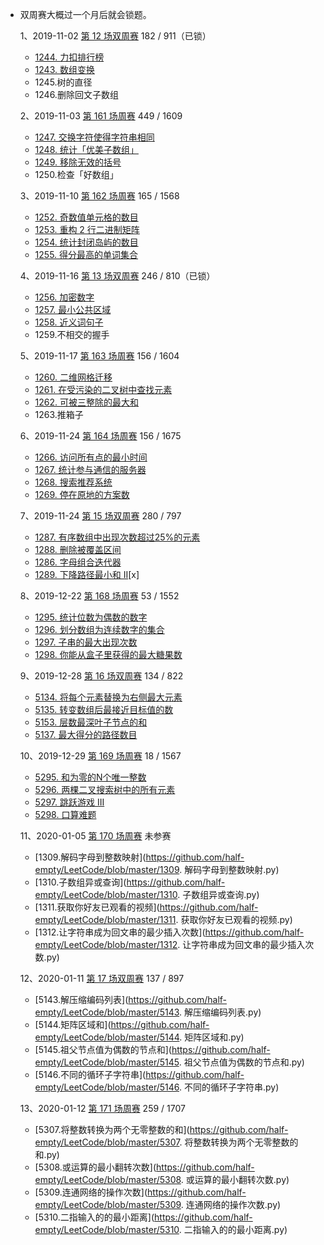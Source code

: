   - 双周赛大概过一个月后就会锁题。

    1、2019-11-02 [第 12 场双周赛](https://leetcode-cn.com/contest/biweekly-contest-12/) 182 / 911（已锁）

      - [1244. 力扣排行榜](https://github.com/half-empty/LeetCode/blob/master/1244.%20力扣排行榜.py)
      - [1243. 数组变换](https://github.com/half-empty/LeetCode/blob/master/1243.%20数组变换.py)
      - 1245.树的直径
      - 1246.删除回文子数组

    2、2019-11-03 [第 161 场周赛](https://leetcode-cn.com/contest/weekly-contest-161/) 449 / 1609

      - [1247. 交换字符使得字符串相同](https://github.com/half-empty/LeetCode/blob/master/1247.%20交换字符使得字符串相同.py)
      - [1248. 统计「优美子数组」](https://github.com/half-empty/LeetCode/blob/master/1248.%20统计「优美子数组」.py)
      - [1249. 移除无效的括号](https://github.com/half-empty/LeetCode/blob/master/1249.%20移除无效的括号.py)
      - 1250.检查「好数组」

    3、2019-11-10 [第 162 场周赛](https://leetcode-cn.com/contest/weekly-contest-162/) 165 / 1568

      - [1252. 奇数值单元格的数目](https://github.com/half-empty/LeetCode/blob/master/1255.%20奇数值单元格的数目.py)
      - [1253. 重构 2 行二进制矩阵](https://github.com/half-empty/LeetCode/blob/master/1256.%20重构%202%20行二进制矩阵.py)
      - [1254. 统计封闭岛屿的数目](https://github.com/half-empty/LeetCode/blob/master/1257.%20统计封闭岛屿的数目.py)
      - [1255. 得分最高的单词集合](https://github.com/half-empty/LeetCode/blob/master/1258.%20得分最高的单词集合.py)

    4、2019-11-16 [第 13 场双周赛](https://leetcode-cn.com/contest/biweekly-contest-13/) 246 / 810（已锁）

      - [1256. 加密数字](https://github.com/half-empty/LeetCode/blob/master/1256.%20加密数字.py)
      - [1257. 最小公共区域](https://github.com/half-empty/LeetCode/blob/master/1257.%20最小公共区域.py)
      - [1258. 近义词句子](https://github.com/half-empty/LeetCode/blob/master/1258.%20近义词句子.py)
      - 1259.不相交的握手

    5、2019-11-17 [第 163 场周赛](https://leetcode-cn.com/contest/weekly-contest-163/) 156 / 1604

      - [1260. 二维网格迁移](https://github.com/half-empty/LeetCode/blob/master/1260.%20二维网格迁移.py)
      - [1261. 在受污染的二叉树中查找元素](https://github.com/half-empty/LeetCode/blob/master/1261.%20在受污染的二叉树中查找元素.py)
      - [1262. 可被三整除的最大和](https://github.com/half-empty/LeetCode/blob/master/1262.%20可被三整除的最大和.py)
      - 1263.推箱子

    6、2019-11-24 [第 164 场周赛](https://leetcode-cn.com/contest/weekly-contest-164/) 156 / 1675

      - [1266. 访问所有点的最小时间](https://github.com/half-empty/LeetCode/blob/master/1266.%20访问所有点的最小时间.py)
      - [1267. 统计参与通信的服务器](https://github.com/half-empty/LeetCode/blob/master/1267.%20统计参与通信的服务器.py)
      - [1268. 搜索推荐系统](https://github.com/half-empty/LeetCode/blob/master/1268.%20搜索推荐系统.py)
      - [1269. 停在原地的方案数](https://github.com/half-empty/LeetCode/blob/master/1269.%20停在原地的方案数.py)

    7、2019-11-24 [第 15 场双周赛](https://leetcode-cn.com/contest/biweekly-contest-15/) 280 / 797

      - [1287. 有序数组中出现次数超过25%的元素](https://github.com/half-empty/LeetCode/blob/master/1287.%20有序数组中出现次数超过25%25的元素.py)
      - [1288. 删除被覆盖区间](https://github.com/half-empty/LeetCode/blob/master/1288.%20删除被覆盖区间.py)
      - [1286. 字母组合迭代器](https://github.com/half-empty/LeetCode/blob/master/1286.%20字母组合迭代器.py)
      - [1289. 下降路径最小和 II](https://github.com/half-empty/LeetCode/blob/master/1289.%20下降路径最小和%20%20II.py)[x]

    8、2019-12-22 [第 168 场周赛](https://leetcode-cn.com/contest/weekly-contest-168/) 53 / 1552

      - [1295. 统计位数为偶数的数字](https://github.com/half-empty/LeetCode/blob/master/1295.%20统计位数为偶数的数字.py)
      - [1296. 划分数组为连续数字的集合](https://github.com/half-empty/LeetCode/blob/master/1296.%20划分数组为连续数字的集合.py)
      - [1297. 子串的最大出现次数](https://github.com/half-empty/LeetCode/blob/master/1297.%20子串的最大出现次数.py)
      - [1298. 你能从盒子里获得的最大糖果数](https://github.com/half-empty/LeetCode/blob/master/1298.%20你能从盒子里获得的最大糖果数.py)

    9、2019-12-28 [第 16 场双周赛](https://leetcode-cn.com/contest/biweekly-contest-16/) 134 / 822

      - [5134. 将每个元素替换为右侧最大元素](https://github.com/half-empty/LeetCode/blob/master/5134.%20将每个元素替换为右侧最大元素.py)
      - [5135. 转变数组后最接近目标值的数](https://github.com/half-empty/LeetCode/blob/master/5135.%20转变数组后最接近目标值的数组和.py)
      - [5153. 层数最深叶子节点的和](https://github.com/half-empty/LeetCode/blob/master/5153.%20层数最深叶子节点的和.py)
      - [5137. 最大得分的路径数目](https://github.com/half-empty/LeetCode/blob/master/5137.%20最大得分的路径数目.py)

    10、2019-12-29 [第 169 场周赛](https://leetcode-cn.com/contest/weekly-contest-169/) 18 / 1567

      - [5295. 和为零的N个唯一整数](https://github.com/half-empty/LeetCode/blob/master/5295.%20和为零的N个唯一整数.py)
      - [5296. 两棵二叉搜索树中的所有元素](https://github.com/half-empty/LeetCode/blob/master/5296.%20两棵二叉搜索树中的所有元素.py)
      - [5297. 跳跃游戏 III](https://github.com/half-empty/LeetCode/blob/master/5297.%20跳跃游戏%20III.py)
      - [5298. 口算难题](https://github.com/half-empty/LeetCode/blob/master/5298.%20口算难题.py)

    11、2020-01-05 [第 170 场周赛](https://leetcode-cn.com/contest/weekly-contest-170/) 未参赛

      - [1309.解码字母到整数映射](https://github.com/half-empty/LeetCode/blob/master/1309. 解码字母到整数映射.py)
      - [1310.子数组异或查询](https://github.com/half-empty/LeetCode/blob/master/1310. 子数组异或查询.py)
      - [1311.获取你好友已观看的视频](https://github.com/half-empty/LeetCode/blob/master/1311. 获取你好友已观看的视频.py)
      - [1312.让字符串成为回文串的最少插入次数](https://github.com/half-empty/LeetCode/blob/master/1312. 让字符串成为回文串的最少插入次数.py)

    12、2020-01-11 [第 17 场双周赛](https://leetcode-cn.com/contest/biweekly-contest-17/) 137 / 897

      - [5143.解压缩编码列表](https://github.com/half-empty/LeetCode/blob/master/5143. 解压缩编码列表.py)
      - [5144.矩阵区域和](https://github.com/half-empty/LeetCode/blob/master/5144. 矩阵区域和.py)
      - [5145.祖父节点值为偶数的节点和](https://github.com/half-empty/LeetCode/blob/master/5145. 祖父节点值为偶数的节点和.py)
      - [5146.不同的循环子字符串](https://github.com/half-empty/LeetCode/blob/master/5146. 不同的循环子字符串.py)

    13、2020-01-12 [第 171 场周赛](https://leetcode-cn.com/contest/weekly-contest-171/) 259 / 1707

      - [5307.将整数转换为两个无零整数的和](https://github.com/half-empty/LeetCode/blob/master/5307. 将整数转换为两个无零整数的和.py)
      - [5308.或运算的最小翻转次数](https://github.com/half-empty/LeetCode/blob/master/5308. 或运算的最小翻转次数.py)
      - [5309.连通网络的操作次数](https://github.com/half-empty/LeetCode/blob/master/5309. 连通网络的操作次数.py)
      - [5310.二指输入的的最小距离](https://github.com/half-empty/LeetCode/blob/master/5310. 二指输入的的最小距离.py)


